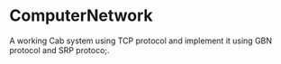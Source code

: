 # ComputerNetwork
A working Cab system using TCP protocol and implement it using GBN protocol and SRP protoco;.

